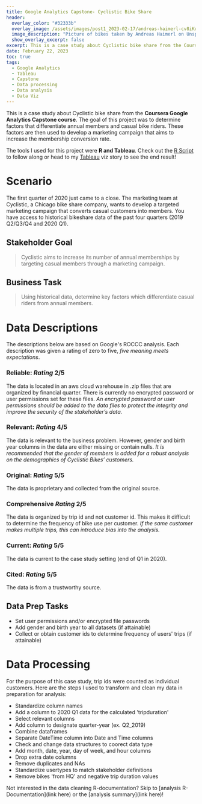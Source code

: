 ```yaml
---
title: Google Analytics Capstone- Cyclistic Bike Share
header:
  overlay_color: "#32333b"
  overlay_image: /assets/images/post1_2023-02-17/andreas-haimerl-cv8iKu2ONM-unsplash.jpg
  image_description: "Picture of bikes taken by Andreas Haimerl on Unsplash"
  show_overlay_excerpt: false
excerpt: This is a case study about Cyclistic bike share from the Coursera Google Analytics Capstone course. The goal of this project was to determine factors that differentiate annual members and casual bike riders.
date: February 22, 2023
toc: true
tags:
  - Google Analytics
  - Tableau
  - Capstone
  - Data processing
  - Data analysis
  - Data Viz
---
```


This is a case study about Cyclistic bike share from the **Coursera Google Analytics Capstone course**. The goal of this project was to determine factors that differentiate annual members and casual bike riders. These factors are then used to develop a marketing campaign that aims to increase the membership conversion rate.

The tools I used for this project were **R and Tableau**. Check out the <a href="https://github.com/hjkissinger/Coursera-GA-Capstone/tree/main/R-scripts">R Script</a> to follow along or head to my <a href="https://public.tableau.com/views/GoogleAnalyticsCapstoneCyclisticBikeSharePTI/CyclisticBikeShareCaseStudy?:language=en-US&:display_count=n&:origin=viz_share_link">Tableau</a> viz story to see the end result!

# Scenario

The first quarter of 2020 just came to a close. The marketing team at Cyclistic, a Chicago bike share company, wants to develop a targeted marketing campaign that converts casual customers into members. You have access to historical bikeshare data of the past four quarters (2019 Q2/Q3/Q4 and 2020 Q1).

## Stakeholder Goal
> Cyclistic aims to increase its number of annual memberships by targeting casual members through a marketing campaign.

## Business Task
> Using historical data, determine key factors which differentiate casual riders from annual members.

# Data Descriptions

The descriptions below are based on Google's ROCCC analysis. Each description was given a rating of zero to five, _five meaning meets expectations_.

### **Reliable:** _Rating_ 2/5

The data is located in an aws cloud warehouse in .zip files that are organized by financial quarter. There is currently no encrypted password or user permissions set for these files. _An encrypted password or user permissions should be added to the data files to protect the integrity and improve the security of the stakeholder’s data._

### **Relevant:** _Rating_ 4/5

The data is relevant to the business problem. However, gender and birth year columns in the data are either missing or contain nulls. _It is recommended that the gender of members is added for a robust analysis on the demographics of Cyclistic Bikes’ customers._

### **Original:** _Rating_ 5/5

The data is proprietary and collected from the original source.

### **Comprehensive** _Rating_ 2/5

The data is organized by trip id and not customer id. This makes it difficult to determine the frequency of bike use per customer. _If the same customer makes multiple trips, this can introduce bias into the analysis._ 

### **Current:** _Rating_ 5/5

The data is current to the case study setting (end of Q1 in 2020).

### **Cited:** _Rating_ 5/5

The data is from a trustworthy source.

## Data Prep Tasks

* Set user permissions and/or encrypted file passwords
* Add gender and birth year to all datasets (if attainable)
* Collect or obtain customer ids to determine frequency of users' trips (if attainable)

# Data Processing

For the purpose of this case study, trip ids were counted as individual customers. Here are the steps I used to transform and clean my data in preparation for analysis: 

* Standardize column names
* Add a column to 2020 Q1 data for the calculated 'tripduration' 
* Select relevant columns
* Add column to designate quarter-year (ex. Q2_2019)
* Combine dataframes
* Separate DateTime column into Date and Time columns
* Check and change data structures to coorect data type
* Add month, date, year, day of week, and hour columns
* Drop extra date columns
* Remove duplicates and NAs
* Standardize usertypes to match stakeholder definitions 
* Remove bikes 'from HQ' and negative trip duration values

Not interested in the data cleaning R-documentation? Skip to [analysis R-Documentation](link here) or the [analysis summary](link here)!
